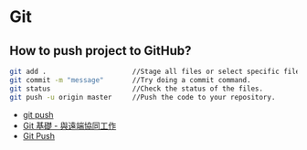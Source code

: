 # Git

## How to push project to GitHub?

```sh
git add .                     //Stage all files or select specific files.
git commit -m "message"       //Try doing a commit command.
git status                    //Check the status of the files.
git push -u origin master     //Push the code to your repository.
```

* [git push](https://www.atlassian.com/git/tutorials/syncing/git-push#:~:text=The%20git%20push%20command%20is,exports%20commits%20to%20remote%20branches.)
* [Git 基礎 - 與遠端協同工作](https://git-scm.com/book/zh-tw/v2/Git-基礎-與遠端協同工作)
* [Git Push](https://www.javatpoint.com/git-push#:~:text=Git%20push%20origin%20master%20is,your%20main%20branch%20and%20repository.)
